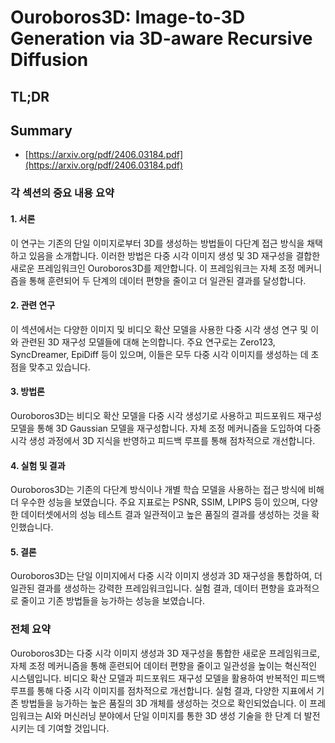 # Ouroboros3D: Image-to-3D Generation via 3D-aware Recursive Diffusion
## TL;DR
## Summary
- [https://arxiv.org/pdf/2406.03184.pdf](https://arxiv.org/pdf/2406.03184.pdf)

### 각 섹션의 중요 내용 요약

#### 1. 서론
이 연구는 기존의 단일 이미지로부터 3D를 생성하는 방법들이 다단계 접근 방식을 채택하고 있음을 소개합니다. 이러한 방법은 다중 시각 이미지 생성 및 3D 재구성을 결합한 새로운 프레임워크인 Ouroboros3D를 제안합니다. 이 프레임워크는 자체 조정 메커니즘을 통해 훈련되어 두 단계의 데이터 편향을 줄이고 더 일관된 결과를 달성합니다.

#### 2. 관련 연구
이 섹션에서는 다양한 이미지 및 비디오 확산 모델을 사용한 다중 시각 생성 연구 및 이와 관련된 3D 재구성 모델들에 대해 논의합니다. 주요 연구로는 Zero123, SyncDreamer, EpiDiff 등이 있으며, 이들은 모두 다중 시각 이미지를 생성하는 데 초점을 맞추고 있습니다.

#### 3. 방법론
Ouroboros3D는 비디오 확산 모델을 다중 시각 생성기로 사용하고 피드포워드 재구성 모델을 통해 3D Gaussian 모델을 재구성합니다. 자체 조정 메커니즘을 도입하여 다중 시각 생성 과정에서 3D 지식을 반영하고 피드백 루프를 통해 점차적으로 개선합니다.

#### 4. 실험 및 결과
Ouroboros3D는 기존의 다단계 방식이나 개별 학습 모델을 사용하는 접근 방식에 비해 더 우수한 성능을 보였습니다. 주요 지표로는 PSNR, SSIM, LPIPS 등이 있으며, 다양한 데이터셋에서의 성능 테스트 결과 일관적이고 높은 품질의 결과를 생성하는 것을 확인했습니다.

#### 5. 결론
Ouroboros3D는 단일 이미지에서 다중 시각 이미지 생성과 3D 재구성을 통합하여, 더 일관된 결과를 생성하는 강력한 프레임워크입니다. 실험 결과, 데이터 편향을 효과적으로 줄이고 기존 방법들을 능가하는 성능을 보였습니다.

### 전체 요약
Ouroboros3D는 다중 시각 이미지 생성과 3D 재구성을 통합한 새로운 프레임워크로, 자체 조정 메커니즘을 통해 훈련되어 데이터 편향을 줄이고 일관성을 높이는 혁신적인 시스템입니다. 비디오 확산 모델과 피드포워드 재구성 모델을 활용하여 반복적인 피드백 루프를 통해 다중 시각 이미지를 점차적으로 개선합니다. 실험 결과, 다양한 지표에서 기존 방법들을 능가하는 높은 품질의 3D 개체를 생성하는 것으로 확인되었습니다. 이 프레임워크는 AI와 머신러닝 분야에서 단일 이미지를 통한 3D 생성 기술을 한 단계 더 발전시키는 데 기여할 것입니다.